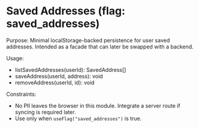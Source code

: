 # Saved Addresses (flag: saved_addresses)

Purpose: Minimal localStorage-backed persistence for user saved addresses. Intended as a facade that can later be swapped with a backend.

Usage:
- listSavedAddresses(userId): SavedAddress[]
- saveAddress(userId, address): void
- removeAddress(userId, id): void

Constraints:
- No PII leaves the browser in this module. Integrate a server route if syncing is required later.
- Use only when `useFlag("saved_addresses")` is true.
